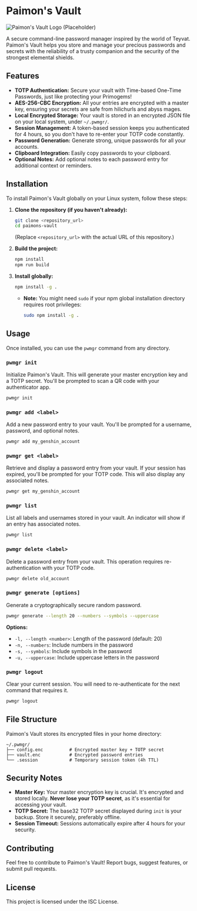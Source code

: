 # Paimon's Vault

![Paimon's Vault Logo (Placeholder)](https://via.placeholder.com/150?text=Paimon%27s+Vault)

A secure command-line password manager inspired by the world of Teyvat. Paimon's Vault helps you store and manage your precious passwords and secrets with the reliability of a trusty companion and the security of the strongest elemental shields.

## Features

*   **TOTP Authentication:** Secure your vault with Time-based One-Time Passwords, just like protecting your Primogems!
*   **AES-256-CBC Encryption:** All your entries are encrypted with a master key, ensuring your secrets are safe from hilichurls and abyss mages.
*   **Local Encrypted Storage:** Your vault is stored in an encrypted JSON file on your local system, under `~/.pwmgr/`.
*   **Session Management:** A token-based session keeps you authenticated for 4 hours, so you don't have to re-enter your TOTP code constantly.
*   **Password Generation:** Generate strong, unique passwords for all your accounts.
*   **Clipboard Integration:** Easily copy passwords to your clipboard.
*   **Optional Notes:** Add optional notes to each password entry for additional context or reminders.

## Installation

To install Paimon's Vault globally on your Linux system, follow these steps:

1.  **Clone the repository (if you haven't already):**
    ```bash
    git clone <repository_url>
    cd paimons-vault
    ```
    (Replace `<repository_url>` with the actual URL of this repository.)

2.  **Build the project:**
    ```bash
    npm install
    npm run build
    ```

3.  **Install globally:**
    ```bash
    npm install -g .
    ```
    *   **Note:** You might need `sudo` if your npm global installation directory requires root privileges:
        ```bash
        sudo npm install -g .
        ```

## Usage

Once installed, you can use the `pwmgr` command from any directory.

### `pwmgr init`
Initialize Paimon's Vault. This will generate your master encryption key and a TOTP secret. You'll be prompted to scan a QR code with your authenticator app.

```bash
pwmgr init
```

### `pwmgr add <label>`
Add a new password entry to your vault. You'll be prompted for a username, password, and optional notes.

```bash
pwmgr add my_genshin_account
```

### `pwmgr get <label>`
Retrieve and display a password entry from your vault. If your session has expired, you'll be prompted for your TOTP code. This will also display any associated notes.

```bash
pwmgr get my_genshin_account
```

### `pwmgr list`
List all labels and usernames stored in your vault. An indicator will show if an entry has associated notes.

```bash
pwmgr list
```

### `pwmgr delete <label>`
Delete a password entry from your vault. This operation requires re-authentication with your TOTP code.

```bash
pwmgr delete old_account
```

### `pwmgr generate [options]`
Generate a cryptographically secure random password.

```bash
pwmgr generate --length 20 --numbers --symbols --uppercase
```

**Options:**
*   `-l, --length <number>`: Length of the password (default: 20)
*   `-n, --numbers`: Include numbers in the password
*   `-s, --symbols`: Include symbols in the password
*   `-u, --uppercase`: Include uppercase letters in the password

### `pwmgr logout`
Clear your current session. You will need to re-authenticate for the next command that requires it.

```bash
pwmgr logout
```

## File Structure

Paimon's Vault stores its encrypted files in your home directory:

```
~/.pwmgr/
├── config.enc          # Encrypted master key + TOTP secret
├── vault.enc           # Encrypted password entries
└── .session            # Temporary session token (4h TTL)
```

## Security Notes

*   **Master Key:** Your master encryption key is crucial. It's encrypted and stored locally. **Never lose your TOTP secret**, as it's essential for accessing your vault.
*   **TOTP Secret:** The base32 TOTP secret displayed during `init` is your backup. Store it securely, preferably offline.
*   **Session Timeout:** Sessions automatically expire after 4 hours for your security.

## Contributing

Feel free to contribute to Paimon's Vault! Report bugs, suggest features, or submit pull requests.

## License

This project is licensed under the ISC License.